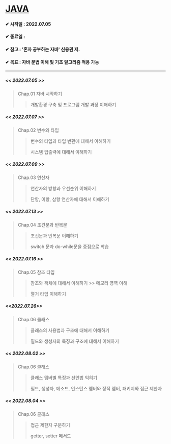 # <u>JAVA</u>

#### ✔ 시작일 : 2022.07.05

#### ✔ 종료일 :

#### ✔ 참고 : '혼자 공부하는 자바' 신용권 저.

#### ✔ 목표 : 자바 문법 이해 및 기초 알고리즘 적용 가능

---

##### << 2022.07.05 >>

> Chap.01 자바 시작하기
> 
> > 개발환경 구축 및 프로그램 개발 과정 이해하기

##### << 2022.07.07 >>

> Chap.02 변수와 타입
> 
> > 변수의 타입과 타입 변환에 대해서 이해하기
> > 
> > 시스템 입출력에 대해서 이해하기

##### << 2022.07.09 >>

> Chap.03 연산자
> 
> > 연산자의 방향과 우선순위 이해하기
> > 
> > 단항, 이항, 삼항 연산자에 대해서 이해하기

##### <<  2022.07.13 >>

> Chap.04 조건문과 반복문
> 
> > 조건문과 반복문 이해하기
> > 
> > switch 문과 do-while문을 중점으로 학습

##### << 2022.07.16 >>

> Chap.05 참조 타입
> 
> > 참조와 객체에 대해서 이해하기 >> 메모리 영역 이해
> > 
> > 열거 타입 이해하기

##### <<2022.07.26>>

> Chap.06 클래스
> 
> > 클래스의 사용법과 구조에 대해서 이해하기
> > 
> > 필드와 생성자의 특징과 구조에 대해서 이해하기

##### << 2022.08.02 >>

> Chap.06 클래스
> 
> > 클래스 멤버별 특징과 선언법 익히기
> > 
> > 필드, 생성자, 메소드, 인스턴스 멤버와 정적 멤버, 패키지와 접근 제한자

##### << 2022.08.04 >>

> Chap.06 클래스
> 
> > 접근 제한자 구분하기
> > 
> > getter, setter 메서드
